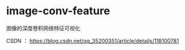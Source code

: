 # image-conv-feature

图像的深度卷积网络特征可视化

CSDN ： https://blog.csdn.net/qq_35200351/article/details/118100781
